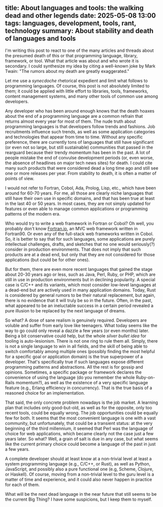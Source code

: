 title: About languages and tools: the walking dead and other legends
date: 2025-05-08 13:00
tags: languages, development, tools, rant, technology 
summary: About stability and death of languages and tools
---

I'm writing this post to react to one of the many articles and threads about the
presumed death of this or that programming language, library, framework, or
tool. What that article was about and who wrote it is secondary. I could
synthesize my idea by citing a well-known joke by Mark Twain: "The rumors about
my death are greatly exaggerated."

Let me use a _synecdoche_ rhetorical expedient and limit what follows to
programming languages. Of course, this post is not absolutely limited to them;
it could be applied with little effort to libraries, tools, frameworks, content
management systems, and many other tools of common use among developers.

Any developer who has been around enough knows that the death hoaxes about the
end of a programming language are a common refrain that returns almost every
year for most of them. The nude truth about programming languages is that
developers follow trends and fashions. Job recruitments influence such trends,
as well as some application categories and technologies that appear from time to
time.  Without any specific preference, there are currently tons of languages
that still have significant (or even not so large, but still sustainable)
communities that passed in the rearguard because their trendy momentum has been
in the past. A lot of people mistake the end of convulse development periods
(or, even worse, the absence of headlines on major tech news sites) for death. I
could cite many such products that were considered dead a long time ago and
still see one or more releases per year. From stability to death, it is often a
matter of points of view.

I would not refer to Fortran, Cobol, Ada, Prolog, Lisp, etc., which have been
around for 60-70 years. For me, all those are clearly niche languages that still
have their own use in specific domains, and that has been true at least in the
last 40 or 50 years. In most cases, they are not simply updated for features or
even able to manage common applications or programming patterns of the modern
era.

Who would try to write a web framework in Fortran or Cobol? Oh well, you
probably don't know  [Fortran.io](https://fortran.io/), 
an MVC web framework written in Fortran90. Or even any of the full-stack web
frameworks written in Cobol. 
So, it is better to say that for such languages, some applications are purely
intellectual challenges, drafts, and sketches that no one would seriously(?)
consider in production environments. That does not imply that such products are
at a dead end, but only that they are not considered for those applications (but
could be for other ones).

But for them, there are even more recent languages that gained the stage about
20-30 years ago or less, such as Java, Perl, Ruby, or PHP, which are still in
use in production environments but in declining popularity. A special case is
C/C++ and its variants, which most consider low-level languages at a dead-end
but are actively used in many application domains. Today, Rust is considered by
general rumors to be their natural replacement, but again, there is no evidence
that it will truly be so in the future. Often, in the past, what appeared to be
an ineluctable success in a certain period revealed a pure illusion to be
replaced by the next language of dreams.

So what? A dose of sane realism is genuinely required. Developers are voluble
and suffer from early love like teenagers. What today seems like the way to go
could only reveal a dazzle a few years (or even months) later. Being a bit
conservative could help, but the whole _silver bullet idea_ for tooling is
auto-lesionism. There is not one ring to rule them all. Simply, there is not a
single language to win in all fields, and the skill of being able to switch
comfortably among multiple ones (possibly finding the most helpful for a
specific goal or application domain) is the true superpower of a developer.
That's specifically true if such languages expose different programming patterns
and abstractions. All the rest is for gossip and opinions. Sometimes, a specific
package or framework declares the convenience of using the language (do you
remember the whole Ruby-on-Rails momentum?), as well as the existence of a very
specific language feature (e.g., Erlang efficiency in concurrency). That is the
true basis of a reasoned choice for an implementation.

That said, the only concrete problem nowadays is the job market. A learning plan
that includes only good-but-old, as well as for the opposite, only too recent
tools, could be equally wrong. The job opportunities could be equally few for
both. It seems that the most convenient language is one with a vast community,
but unfortunately, that could be a transient status: at the very beginning of
the third millennium, it seemed that Perl was the language of choice for web
applications, which became clearly not the case just a few years later. So what?
Well, a grain of salt is due in any case, but what seems like the current
primary choice could become a language of the past in just a few years.

A complete developer should at least know at a non-trivial level at least a
system programming language (e.g., C/C++, or Rust), as well as Python,
JavaScript, and possibly also a pure functional one (e.g, Scheme, Clojure, or
Haskell). Of course, moving from a non-trivial level to the guru level is a
matter of time and experience, and it could also never happen in practice for
each of them.

What will be the next dead language in the near future that still seems to be
the current Big Thing? I have some suspicions, but I keep them to myself.
